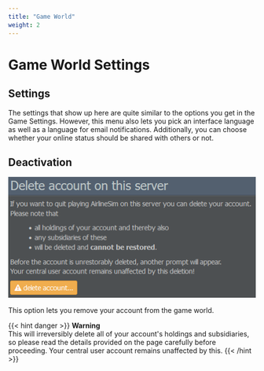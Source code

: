 ```yaml
---
title: "Game World"
weight: 2
---
```


# Game World Settings

## Settings

The settings that show up here are quite similar to the options you get in the Game Settings. However, this menu also lets you pick an interface language as well as a language for email notifications. Additionally, you can choose whether your online status should be shared with others or not.

## Deactivation

![Leaving a Game World](deactivation_01.png "Leaving a Game World")

This option lets you remove your account from the game world.

{{< hint danger >}}
**Warning**  
This will irreversibly delete all of your account's holdings and subsidiaries, so please read the details provided on the page carefully before proceeding. Your central user account remains unaffected by this.
{{< /hint >}}
